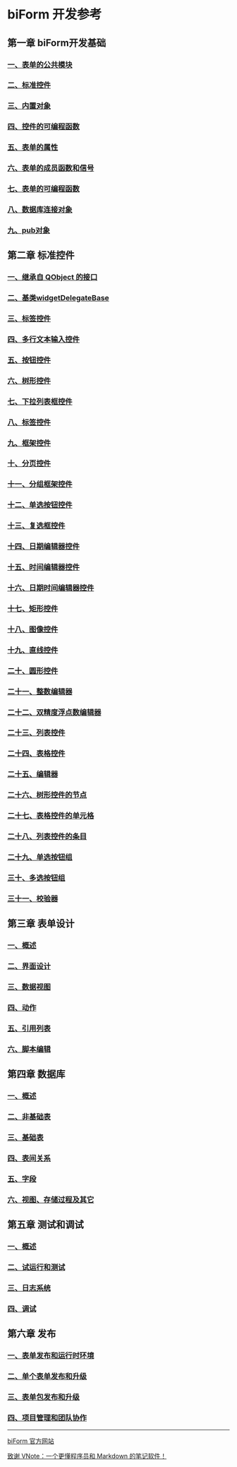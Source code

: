 # biForm 开发参考

## 第一章 biForm开发基础

### [一、表单的公共模块](1-1-public)

### [二、标准控件](1-2-call)

### [三、内置对象](1-3-objects)

### [四、控件的可编程函数](1-4-openscript)

### [五、表单的属性](1-5-form-property)

### [六、表单的成员函数和信号](1-6-form-func)

### [七、表单的可编程函数](1-7-formscript)

### [八、数据库连接对象](1-8-database)

### [九、pub对象](1-9-pub)

## 第二章 标准控件

### [一、继承自 QObject 的接口](2-1-qobject)

### [二、基类widgetDelegateBase](2-2-base)

### [三、标签控件](2-2-label)

### [四、多行文本输入控件](2-4-multilineedit)

### [五、按钮控件](2-5-button)

### [六、树形控件](2-6-tree)

### [七、下拉列表框控件](2-7-combobox)

### [八、标签控件](2-8-label)

### [九、框架控件](2-9-frame)

### [十、分页控件](2-10-tab)

### [十一、分组框架控件](2-11-group)

### [十二、单选按钮控件](2-12-radiobutton)

### [十三、复选框控件](2-13-checkbox)

### [十四、日期编辑器控件](2-14-date)

### [十五、时间编辑器控件](2-15-time)

### [十六、日期时间编辑器控件](2-16-datetime)

### [十七、矩形控件](2-17-rectangle)

### [十八、图像控件](2-18-image)

### [十九、直线控件](2-19-line)

### [二十、圆形控件](2-20-circle)

### [二十一、整数编辑器](2-21-spin)

### [二十二、双精度浮点数编辑器](2-22-doublespin)

### [二十三、列表控件](2-23-list)

### [二十四、表格控件](2-24-table)

### [二十五、编辑器](2-25-editor)

### [二十六、树形控件的节点](2-26-treeitem)

### [二十七、表格控件的单元格](2-27-tablecell)

### [二十八、列表控件的条目](2-28-listitem)

###  [二十九、单选按钮组](2-29-radiobuttongroup)

###  [三十、多选按钮组](2-30-checkboxgroup)

###  [三十一、校验器](2-31-validator)

## 第三章 表单设计

### [一、概述](3-1-summary)

### [二、界面设计](3-2-form)

### [三、数据视图](3-3-database)

### [四、动作](3-4-action)

### [五、引用列表](3-5-reference)

### [六、脚本编辑](3-6-script)

## 第四章 数据库

### [一、概述](4-1-summary)

### [二、非基础表](4-2-table)

### [三、基础表](4-3-basetable)

### [四、表间关系](4-4-relation)

### [五、字段](4-5-field)

### [六、视图、存储过程及其它](4-6-view)

## 第五章 测试和调试

### [一、概述](5-1-summary)

### [二、试运行和测试](5-2-test)

### [三、日志系统](5-3-log)

### [四、调试](5-4-debug)

## 第六章 发布

### [一、表单发布和运行时环境](6-1-runtime)

### [二、单个表单发布和升级](6-2-pff)

### [三、表单包发布和升级](6-3-package)

### [四、项目管理和团队协作](6-4-project)

---

[biForm 官方网站](https://www.bilive.com)

[致谢 VNote：一个更懂程序员和 Markdown 的笔记软件！](https://github.com/vnotex/vnote) 
